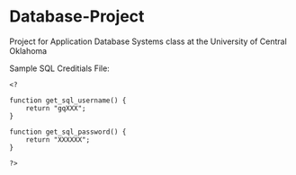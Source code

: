 # Database-Project
Project for Application Database Systems class at the University of Central Oklahoma

Sample SQL Creditials File:
```
<?

function get_sql_username() {
	return "gqXXX";
}

function get_sql_password() {
	return "XXXXXX";
}

?>
```
